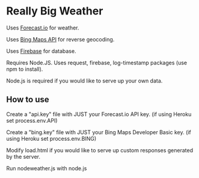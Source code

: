 Really Big Weather
=======

Uses [Forecast.io](http://forecast.io) for weather.

Uses [Bing Maps API](https://www.bingmapsportal.com/) for reverse geocoding.

Uses [Firebase](http://firebase.com) for database.

Requires Node.JS. Uses request, firebase, log-timestamp packages (use npm to install).

Node.js is required if you would like to serve up your own data. 

How to use
-------
Create a "api.key" file with JUST your Forecast.io API key. (if using Heroku set process.env.API)

Create a "bing.key" file with JUST your Bing Maps Developer Basic key. (if using Heroku set process.env.BING)

Modify load.html if you would like to serve up custom responses generated by the server.

Run nodeweather.js with node.js
